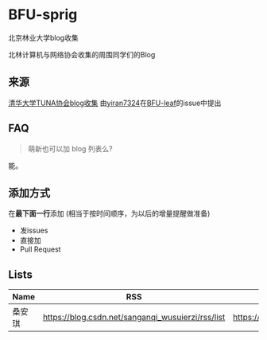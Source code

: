 # BFU-sprig
北京林业大学blog收集

北林计算机与网络协会收集的周围同学们的Blog

## 来源
 [清华大学TUNA协会blog收集](https://github.com/tuna/blogroll)
   由[yiran7324](https://github.com/yiran7324)在[BFU-leaf](https://github.com/bljx/BFU-leaf)的issue中提出

## FAQ

> 萌新也可以加 blog 列表么?

能。


## 添加方式

在**最下面一行**添加 (相当于按时间顺序，为以后的增量提醒做准备)

 - 发issues
 - 直接加
 - Pull Request

## Lists

| Name | RSS | HTML |
| --   | --  | --   |
| 桑安琪 | https://blog.csdn.net/sanganqi_wusuierzi/rss/list | https://blog.csdn.net/sanganqi_wusuierzi |


